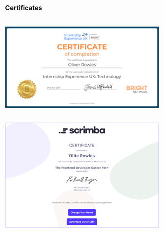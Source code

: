 ## Certificates 

<br />

![Bright Network Internship Experience UK: Technology](https://github.com/ollierowles/certificates/blob/main/images/bright_network_internship_tech.png?raw=true)

<br />

![Scrimba Front End Developer Career Path](https://github.com/ollierowles/certificates/blob/main/images/scrimba_developer_career_path.png?raw=true)
